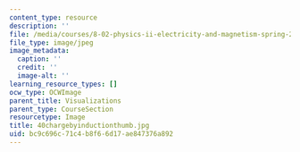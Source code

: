 ```yaml
---
content_type: resource
description: ''
file: /media/courses/8-02-physics-ii-electricity-and-magnetism-spring-2007/bc9c696c71c4b8f66d17ae847376a892_40chargebyinductionthumb.jpg
file_type: image/jpeg
image_metadata:
  caption: ''
  credit: ''
  image-alt: ''
learning_resource_types: []
ocw_type: OCWImage
parent_title: Visualizations
parent_type: CourseSection
resourcetype: Image
title: 40chargebyinductionthumb.jpg
uid: bc9c696c-71c4-b8f6-6d17-ae847376a892
---
```

